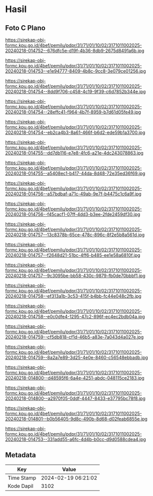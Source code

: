 # Hasil

## Foto C Plano

https://sirekap-obj-formc.kpu.go.id/4bef/pemilu/pdpr/31/71/01/10/02/3171011002025-20240218-014752--676dfc5e-d19f-4b36-8db9-2675d8491a6b.jpg

https://sirekap-obj-formc.kpu.go.id/4bef/pemilu/pdpr/31/71/01/10/02/3171011002025-20240218-014753--e1e94777-8409-4b8c-9cc8-3e079ce01256.jpg

https://sirekap-obj-formc.kpu.go.id/4bef/pemilu/pdpr/31/71/01/10/02/3171011002025-20240218-014754--8dd9f706-c458-4c19-9f39-c6d7852b344e.jpg

https://sirekap-obj-formc.kpu.go.id/4bef/pemilu/pdpr/31/71/01/10/02/3171011002025-20240218-014754--28effc41-f964-4b7f-8959-b7d61d05fe49.jpg

https://sirekap-obj-formc.kpu.go.id/4bef/pemilu/pdpr/31/71/01/10/02/3171011002025-20240218-014754--eb2ca4b3-8a61-466f-b6d2-ede59b1a3700.jpg

https://sirekap-obj-formc.kpu.go.id/4bef/pemilu/pdpr/31/71/01/10/02/3171011002025-20240218-014755--dd7db116-e7e8-4fc6-a21e-4dc243078863.jpg

https://sirekap-obj-formc.kpu.go.id/4bef/pemilu/pdpr/31/71/01/10/02/3171011002025-20240218-014755--a5408ec1-b417-44da-8d48-72e35ed36f69.jpg

https://sirekap-obj-formc.kpu.go.id/4bef/pemilu/pdpr/31/71/01/10/02/3171011002025-20240218-014756--a57bdbaf-a71c-49ab-9e7f-b4475c1c6a9f.jpg

https://sirekap-obj-formc.kpu.go.id/4bef/pemilu/pdpr/31/71/01/10/02/3171011002025-20240218-014756--f45cacf1-07ff-4dd3-b3ee-2fde2459df30.jpg

https://sirekap-obj-formc.kpu.go.id/4bef/pemilu/pdpr/31/71/01/10/02/3171011002025-20240218-014757--13c8378b-65ce-478c-896c-8f2e5b8a561d.jpg

https://sirekap-obj-formc.kpu.go.id/4bef/pemilu/pdpr/31/71/01/10/02/3171011002025-20240218-014757--f2648d21-51bc-4ff6-b485-ee1e58a6810f.jpg

https://sirekap-obj-formc.kpu.go.id/4bef/pemilu/pdpr/31/71/01/10/02/3171011002025-20240218-014757--9c3095be-bb58-430c-9879-fb0de70bbbf1.jpg

https://sirekap-obj-formc.kpu.go.id/4bef/pemilu/pdpr/31/71/01/10/02/3171011002025-20240218-014758--ef313a1b-3c53-415f-b4bb-fc44e048c2fb.jpg

https://sirekap-obj-formc.kpu.go.id/4bef/pemilu/pdpr/31/71/01/10/02/3171011002025-20240218-014758--e0c0dfe4-1295-47c2-896f-ec4ec2bdb04a.jpg

https://sirekap-obj-formc.kpu.go.id/4bef/pemilu/pdpr/31/71/01/10/02/3171011002025-20240218-014759--cf5db818-cf1d-46b5-a83e-7a043d4a027e.jpg

https://sirekap-obj-formc.kpu.go.id/4bef/pemilu/pdpr/31/71/01/10/02/3171011002025-20240218-014759--8a2a7e89-3d25-4e0e-8460-c56548ebbadb.jpg

https://sirekap-obj-formc.kpu.go.id/4bef/pemilu/pdpr/31/71/01/10/02/3171011002025-20240218-014800--d48595f6-6a4e-4251-abdc-048115ce2183.jpg

https://sirekap-obj-formc.kpu.go.id/4bef/pemilu/pdpr/31/71/01/10/02/3171011002025-20240218-014800--a2970f05-0ddf-4447-8433-e37795bc78f8.jpg

https://sirekap-obj-formc.kpu.go.id/4bef/pemilu/pdpr/31/71/01/10/02/3171011002025-20240218-014801--b0b56405-9d8c-490b-8d68-d02feab6855e.jpg

https://sirekap-obj-formc.kpu.go.id/4bef/pemilu/pdpr/31/71/01/10/02/3171011002025-20240218-014753--331add55-a6fc-4d4b-b0cc-d9d0588cdea4.jpg


## Metadata

| Key        | Value               |
| ---------- | ------------------- |
| Time Stamp | 2024-02-19 06:21:02 |
| Kode Dapil | 3102                |



